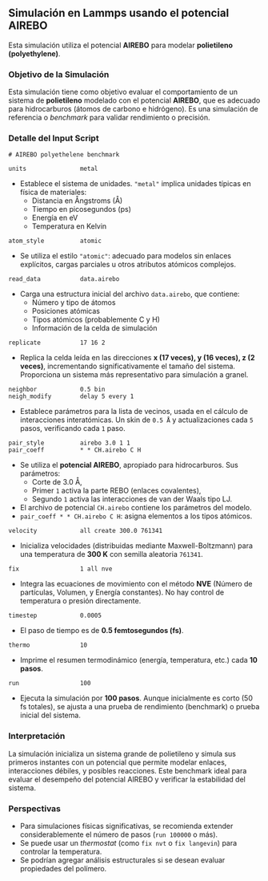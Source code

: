 ## Simulación en Lammps usando el potencial AIREBO

Esta simulación utiliza el potencial **AIREBO** para modelar **polietileno (polyethylene)**. 

### Objetivo de la Simulación

Esta simulación tiene como objetivo evaluar el comportamiento de un sistema de **polietileno** modelado con el potencial **AIREBO**, que es adecuado para hidrocarburos (átomos de carbono e hidrógeno). Es una simulación de referencia o *benchmark* para validar rendimiento o precisión.

### Detalle del Input Script

```lammps
# AIREBO polyethelene benchmark

units               metal
```

- Establece el sistema de unidades. `"metal"` implica unidades típicas en física de materiales:
    - Distancia en Ångstroms (Å)
    - Tiempo en picosegundos (ps)
    - Energía en eV
    - Temperatura en Kelvin

```lammps
atom_style          atomic
```

- Se utiliza el estilo `"atomic"`: adecuado para modelos sin enlaces explícitos, cargas parciales u otros atributos atómicos complejos.

```lammps
read_data           data.airebo
```

- Carga una estructura inicial del archivo `data.airebo`, que contiene:
    - Número y tipo de átomos
    - Posiciones atómicas
    - Tipos atómicos (probablemente C y H)
    - Información de la celda de simulación

```lammps
replicate           17 16 2
```

- Replica la celda leída en las direcciones **x (17 veces), y (16 veces), z (2 veces)**, incrementando significativamente el tamaño del sistema. Proporciona un sistema más representativo para simulación a granel.

```lammps
neighbor            0.5 bin
neigh_modify        delay 5 every 1
```

- Establece parámetros para la lista de vecinos, usada en el cálculo de interacciones interatómicas. Un skin de `0.5 Å` y actualizaciones cada `5` pasos, verificando cada `1` paso.

```lammps
pair_style          airebo 3.0 1 1
pair_coeff          * * CH.airebo C H
```

- Se utiliza el **potencial AIREBO**, apropiado para hidrocarburos. Sus parámetros:
    - Corte de 3.0 Å,
    - Primer `1` activa la parte REBO (enlaces covalentes),
    - Segundo `1` activa las interacciones de van der Waals tipo LJ.
- El archivo de potencial `CH.airebo` contiene los parámetros del modelo.
- `pair_coeff * * CH.airebo C H`: asigna elementos a los tipos atómicos.

```lammps
velocity            all create 300.0 761341
```

- Inicializa velocidades (distribuidas mediante Maxwell-Boltzmann) para una temperatura de **300 K** con semilla aleatoria `761341`.

```lammps
fix                 1 all nve
```

- Integra las ecuaciones de movimiento con el método **NVE** (Número de partículas, Volumen, y Energía constantes). No hay control de temperatura o presión directamente.

```lammps
timestep            0.0005
```

- El paso de tiempo es de **0.5 femtosegundos (fs)**.

```lammps
thermo              10
```

- Imprime el resumen termodinámico (energía, temperatura, etc.) cada **10 pasos**.

```lammps
run                 100
```

- Ejecuta la simulación por **100 pasos**. Aunque inicialmente es corto (50 fs totales), se ajusta a una prueba de rendimiento (benchmark) o prueba inicial del sistema.


### Interpretación

La simulación inicializa un sistema grande de polietileno y simula sus primeros instantes con un potencial que permite modelar enlaces, interacciones débiles, y posibles reacciones. Este benchmark ideal para evaluar el desempeño del potencial AIREBO y verificar la estabilidad del sistema.

### Perspectivas

- Para simulaciones físicas significativas, se recomienda extender considerablemente el número de pasos (`run 100000` o más).
- Se puede usar un *thermostat* (como `fix nvt` o `fix langevin`) para controlar la temperatura.
- Se podrían agregar análisis estructurales si se desean evaluar propiedades del polímero.
